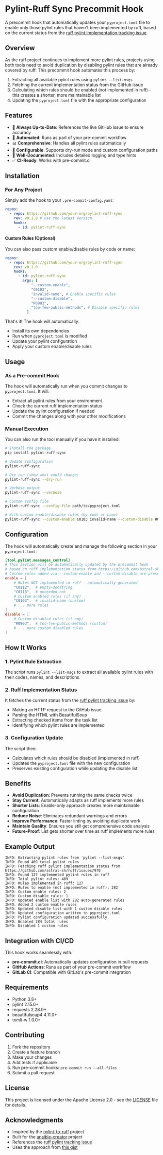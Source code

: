 # Pylint-Ruff Sync Precommit Hook

A precommit hook that automatically updates your `pyproject.toml` file to enable only those pylint rules that haven't been implemented by ruff, based on the current status from the [ruff pylint implementation tracking issue](https://github.com/astral-sh/ruff/issues/970).

## Overview

As the ruff project continues to implement more pylint rules, projects using both tools need to avoid duplication by disabling pylint rules that are already covered by ruff. This precommit hook automates this process by:

1. Extracting all available pylint rules using `pylint --list-msgs`
2. Fetching the current implementation status from the GitHub issue
3. Calculating which rules should be enabled (not implemented in ruff) - this creates a shorter, more maintainable list
4. Updating the `pyproject.toml` file with the appropriate configuration

## Features

- 🔄 **Always Up-to-Date**: References the live GitHub issue to ensure accuracy
- 🚀 **Automated**: Runs as part of your pre-commit workflow
- 📊 **Comprehensive**: Handles all pylint rules automatically
- 🔧 **Configurable**: Supports dry-run mode and custom configuration paths
- 📝 **Well-Documented**: Includes detailed logging and type hints
- ✅ **CI-Ready**: Works with pre-commit.ci

## Installation

### For Any Project

Simply add the hook to your `.pre-commit-config.yaml`:

```yaml
repos:
  - repo: https://github.com/your-org/pylint-ruff-sync
    rev: v0.1.0 # Use the latest version
    hooks:
      - id: pylint-ruff-sync
```

#### Custom Rules (Optional)

You can also pass custom enable/disable rules by code or name:

```yaml
repos:
  - repo: https://github.com/your-org/pylint-ruff-sync
    rev: v0.1.0
    hooks:
      - id: pylint-ruff-sync
        args: [
            "--custom-enable",
            "C0103",
            "invalid-name", # Enable specific rules
            "--custom-disable",
            "R0903",
            "too-few-public-methods", # Disable specific rules
          ]
```

That's it! The hook will automatically:

- Install its own dependencies
- Run when `pyproject.toml` is modified
- Update your pylint configuration
- Apply your custom enable/disable rules

## Usage

### As a Pre-commit Hook

The hook will automatically run when you commit changes to `pyproject.toml`. It will:

- Extract all pylint rules from your environment
- Check the current ruff implementation status
- Update the pylint configuration if needed
- Commit the changes along with your other modifications

### Manual Execution

You can also run the tool manually if you have it installed:

```bash
# Install the package
pip install pylint-ruff-sync

# Update configuration
pylint-ruff-sync

# Dry run (show what would change)
pylint-ruff-sync --dry-run

# Verbose output
pylint-ruff-sync --verbose

# Custom config file
pylint-ruff-sync --config-file path/to/pyproject.toml

# With custom enable/disable rules (by code or name)
pylint-ruff-sync --custom-enable C0103 invalid-name --custom-disable R0903 too-few-public-methods
```

## Configuration

The hook will automatically create and manage the following section in your `pyproject.toml`:

```toml
[tool.pylint.messages_control]
# This section will be automatically updated by the precommit hook
# based on ruff implementation status from https://github.com/astral-sh/ruff/issues/970
# Custom rules added via --custom-enable and --custom-disable are preserved
enable = [
    # Rules NOT implemented in ruff - automatically generated
    "C0112",  # empty-docstring
    "C0113",  # unneeded-not
    # Custom enabled rules (if any)
    "C0103",  # invalid-name (custom)
    # ... more rules
]
disable = [
    # Custom disabled rules (if any)
    "R0903",  # too-few-public-methods (custom)
    # ... more custom disabled rules
]
```

## How It Works

### 1. Pylint Rule Extraction

The script runs `pylint --list-msgs` to extract all available pylint rules with their codes, names, and descriptions.

### 2. Ruff Implementation Status

It fetches the current status from the [ruff pylint tracking issue](https://github.com/astral-sh/ruff/issues/970) by:

- Making an HTTP request to the GitHub issue
- Parsing the HTML with BeautifulSoup
- Extracting checked items from the task list
- Identifying which pylint rules are implemented

### 3. Configuration Update

The script then:

- Calculates which rules should be disabled (implemented in ruff)
- Updates the `pyproject.toml` file with the new configuration
- Preserves existing configuration while updating the disable list

## Benefits

- **Avoid Duplication**: Prevents running the same checks twice
- **Stay Current**: Automatically adapts as ruff implements more rules
- **Shorter Lists**: Enable-only approach creates more maintainable configuration
- **Reduce Noise**: Eliminates redundant warnings and errors
- **Improve Performance**: Faster linting by avoiding duplicate work
- **Maintain Quality**: Ensures you still get comprehensive code analysis
- **Future-Proof**: List gets shorter over time as ruff implements more rules

## Example Output

```
INFO: Extracting pylint rules from 'pylint --list-msgs'
INFO: Found 409 total pylint rules
INFO: Fetching ruff pylint implementation status from https://github.com/astral-sh/ruff/issues/970
INFO: Found 127 implemented pylint rules in ruff
INFO: Total pylint rules: 409
INFO: Rules implemented in ruff: 127
INFO: Rules to enable (not implemented in ruff): 282
INFO: Custom enable rules: 2
INFO: Custom disable rules: 1
INFO: Updated enable list with 282 auto-generated rules
INFO: Added 2 custom enable rules
INFO: Updated disable list with 1 custom disable rules
INFO: Updated configuration written to pyproject.toml
INFO: Pylint configuration updated successfully
INFO: Enabled 284 total rules
INFO: Disabled 1 custom rules
```

## Integration with CI/CD

This hook works seamlessly with:

- **pre-commit.ci**: Automatically updates configuration in pull requests
- **GitHub Actions**: Runs as part of your pre-commit workflow
- **GitLab CI**: Compatible with GitLab's pre-commit integration

## Requirements

- Python 3.8+
- pylint 2.15.0+
- requests 2.28.0+
- beautifulsoup4 4.11.0+
- tomli-w 1.0.0+

## Contributing

1. Fork the repository
2. Create a feature branch
3. Make your changes
4. Add tests if applicable
5. Run pre-commit hooks: `pre-commit run --all-files`
6. Submit a pull request

## License

This project is licensed under the Apache License 2.0 - see the [LICENSE](LICENSE) file for details.

## Acknowledgments

- Inspired by the [pylint-to-ruff](https://github.com/akx/pylint-to-ruff) project
- Built for the [ansible-creator](https://github.com/ansible/ansible-creator) project
- References the [ruff pylint tracking issue](https://github.com/astral-sh/ruff/issues/970)
- Uses the approach from [this gist](https://gist.github.com/cidrblock/ec3412bacfeb34dbc2d334c1d53bef83)

